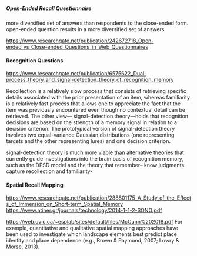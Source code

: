 
##### Open-Ended Recall Questionnaire
more diversified set of answers than respondents to the close-ended form.
open-ended question results in a more diversified set of answers

https://www.researchgate.net/publication/242672718_Open-ended_vs_Close-ended_Questions_in_Web_Questionnaires

#### Recognition Questions
https://www.researchgate.net/publication/6575622_Dual-process_theory_and_signal-detection_theory_of_recognition_memory

Recollection is a relatively slow process that consists of retrieving specific details associated with the prior presentation of an item, whereas familiarity is a relatively fast process that allows one to appreciate the fact that the item was previously encountered even though no contextual detail can be retrieved. The other view— signal-detection theory—holds that recognition decisions are based on the strength of a memory signal in relation to a decision criterion. The prototypical version of signal-detection theory involves two equal-variance Gaussian distributions (one representing targets and the other representing lures) and one decision criterion.

signal-detection theory is much more viable than alternative theories that currently guide investigations into the brain basis of recognition memory, such as the DPSD model and the theory that remember– know judgments capture recollection and familiarity-



#### Spatial Recall Mapping
https://www.researchgate.net/publication/288801175_A_Study_of_the_Effects_of_Immersion_on_Short-term_Spatial_Memory
https://www.atiner.gr/journals/technology/2014-1-1-2-SONG.pdf

https://web.uvic.ca/~esplab/sites/default/files/McCunn%202018.pdf
For example, quantitative and qualitative spatial mapping approaches have been used to investigate which landscape elements best predict place identity and place dependence (e.g., Brown & Raymond, 2007; Lowry & Morse, 2013).